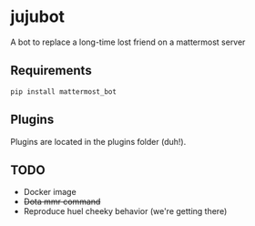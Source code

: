 # jujubot
A bot to replace a long-time lost friend on a mattermost server

## Requirements

`pip install mattermost_bot`

## Plugins

Plugins are located in the plugins folder (duh!). 

## TODO

* Docker image
* ~~Dota mmr command~~
* Reproduce huel cheeky behavior (we're getting there)
